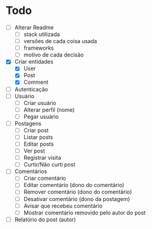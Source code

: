 # Todo

- [ ] Alterar Readme
    - [ ] stack utilizada
    - [ ] versões de cada coisa usada
    - [ ] frameworks
    - [ ] motivo de cada decisão
- [x] Criar entidades
    - [x] User
    - [x] Post
    - [x] Comment
- [ ] Autenticação
- [ ] Usuário
    - [ ] Criar usuário
    - [ ] Alterar perfil (nome)
    - [ ] Pegar usuário
- [ ] Postagens
    - [ ] Criar post
    - [ ] Listar posts
    - [ ] Editar posts
    - [ ] Ver post
    - [ ] Registrar visita
    - [ ] Curtir/Não curti post
- [ ] Comentários
    - [ ] Criar comentário
    - [ ] Editar comentário (dono do comentário)
    - [ ] Remover comentário (dono do comentário)
    - [ ] Desativar comentário (dono da postagem)
    - [ ] Avisar que recebeu comentário
    - [ ] Mostrar comentário removido pelo autor do post
- [ ] Relatório do post (autor)